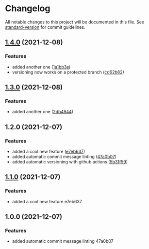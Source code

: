 # Changelog

All notable changes to this project will be documented in this file. See [standard-version](https://github.com/conventional-changelog/standard-version) for commit guidelines.

## [1.4.0](https://github.com/EricRobertCampbell/versioning-sample-project/compare/v1.3.0...v1.4.0) (2021-12-08)


### Features

* added another one ([1a1bb3e](https://github.com/EricRobertCampbell/versioning-sample-project/commit/1a1bb3eecde36f4b4b08a016c808895b32aad9f3))
* versioning now works on a protected branch ([cd62b82](https://github.com/EricRobertCampbell/versioning-sample-project/commit/cd62b82486110bfaff6b25f3ef71baff230a2461))

## [1.3.0](https://github.com/EricRobertCampbell/versioning-sample-project/compare/v1.2.0...v1.3.0) (2021-12-08)


### Features

* added another one ([2db4944](https://github.com/EricRobertCampbell/versioning-sample-project/commit/2db49440427d0b601fdcf79772882045d04b6d99))

## 1.2.0 (2021-12-07)


### Features

* added a cool new feature ([e7eb637](https://github.com/EricRobertCampbell/versioning-sample-project/commit/e7eb637d4ed9bccba782c27ff9772c41f017e3bc))
* added automatic commit message linting ([47a0b07](https://github.com/EricRobertCampbell/versioning-sample-project/commit/47a0b07056f4f095637826535e771671bdb2ace9))
* added automatic versioning with github actions ([5b31f59](https://github.com/EricRobertCampbell/versioning-sample-project/commit/5b31f59098278878046f1270700ab378aeac52a9))

## [1.1.0](///compare/v1.0.0...v1.1.0) (2021-12-07)


### Features

* added a cool new feature e7eb637

## 1.0.0 (2021-12-07)


### Features

* added automatic commit message linting 47a0b07

